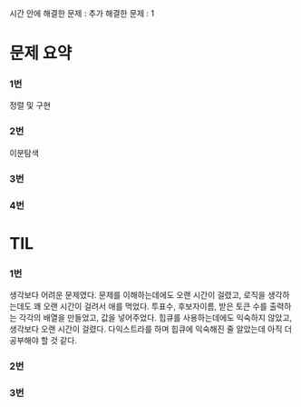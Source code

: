 시간 안에 해결한 문제 : 
추가 해결한 문제 : 1

# 문제 요약

### 1번

정렬 및 구현

### 2번

이분탐색

### 3번


### 4번



# TIL

### 1번
생각보다 어려운 문제였다. 문제를 이해하는데에도 오랜 시간이 걸렸고, 로직을 생각하는데도 꽤 오랜 시간이 걸려서 애를 먹었다.
투표수, 후보자이름, 받은 토큰 수를 출력하는 각각의 배열을 만들었고, 값을 넣어주었다.
힙큐를 사용하는데에도 익숙하지 않았고, 생각보다 오랜 시간이 걸렸다.
다익스트라를 하며 힙큐에 익숙해진 줄 알았는데 아직 더 공부해야 할 것 같다.

### 2번


### 3번
